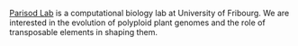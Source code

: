 [Parisod Lab](http://parisodlab.github.io) is a computational biology lab at University of Fribourg. We are interested in the evolution of polyploid plant genomes and the role of transposable elements in shaping them. 

